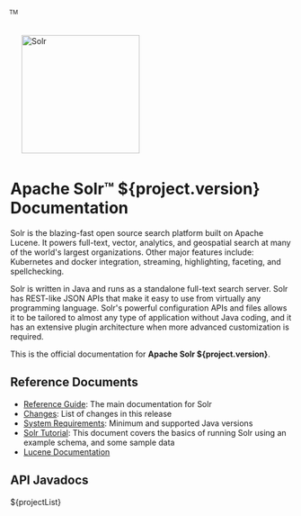<div>
  <a href="https://solr.apache.org/">
    <img src="solr.svg" style="width:210px; margin:22px 0px 7px 20px; border:none;" title="Apache Solr Logo" alt="Solr" />
  </a>
  <div style="z-index:100;position:absolute;top:25px;left:226px">
    <span style="font-size: x-small">TM</span>
  </div>
</div>

# Apache Solr™ ${project.version} Documentation

Solr is the blazing-fast open source search platform built on Apache Lucene. It powers
full-text, vector, analytics, and geospatial search at many of the world's largest organizations. Other
major features include: Kubernetes and docker integration, streaming, highlighting, faceting, and
spellchecking.

Solr is written in Java and runs as a standalone full-text search server. Solr has REST-like JSON APIs that make
it easy to use from virtually any programming language. Solr's powerful configuration APIs and files allows it
to be tailored to almost any type of application without Java coding, and it has an extensive plugin
architecture when more advanced customization is required.

This is the official documentation for **Apache Solr ${project.version}**.

## Reference Documents

* [Reference Guide](${project.solrRefguideUrl}/): The main documentation for Solr
* [Changes](changes/Changes.html): List of changes in this release
* [System Requirements](SYSTEM_REQUIREMENTS.html): Minimum and supported Java versions
* [Solr Tutorial](${project.solrRefguideUrl}/getting-started/solr-tutorial.html):
  This document covers the basics of running Solr using an example schema, and some sample data
* [Lucene Documentation](${project.luceneDocUrl}/index.html)
  
## API Javadocs

${projectList}
